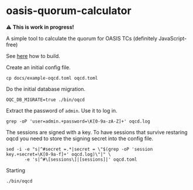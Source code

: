 <!--
 This file is Free Software under the Apache-2.0 License
 without warranty, see README.md and LICENSES/Apache-2.0.txt for details.

 SPDX-License-Identifier: Apache-2.0

 SPDX-FileCopyrightText: 2025 German Federal Office for Information Security (BSI) <https://www.bsi.bund.de>
 Software-Engineering: 2025 Intevation GmbH <https://intevation.de>
-->

# oasis-quorum-calculator

:warning: **This is work in progress!**

A simple tool to calculate the quorum for OASIS TCs (definitely JavaScript-free)


See [here](./docs/example-oqcd.toml) how to build.

Create an initial config file.
```shell
cp docs/example-oqcd.toml oqcd.toml
```

Do the initial database migration.
```shell
OQC_DB_MIGRATE=true ./bin/oqcd
```

Extract the password of `admin`. Use it to log in.
```shell
grep -oP 'user=admin.+password=\K[0-9a-zA-Z]+' oqcd.log
```

The sessions are signed with a key.
To have sessions that survive restaring oqcd
you need to store the signing secret into the config file.
```shell
sed -i -e "s|^#secret =.*|secret = \"$(grep -oP 'session key.+secret=\K[0-9a-f]+' oqcd.log)\"|" \
       -e 's|^#\[sessions\]|[sessions]|' oqcd.toml
```

Starting
```shell
./bin/oqcd
```
